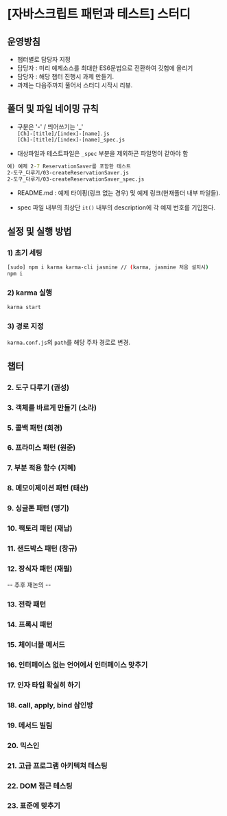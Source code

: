 # [자바스크립트 패턴과 테스트] 스터디

## 운영방침
- 챕터별로 담당자 지정
- 담당자 : 미리 예제소스를 최대한 ES6문법으로 전환하여 깃헙에 올리기
- 담당자 : 해당 챕터 진행시 과제 만들기.
- 과제는 다음주까지 풀어서 스터디 시작시 리뷰.


## 폴더 및 파일 네이밍 규칙

- 구분은 '-' / 띄어쓰기는 '_'  
`[Ch]-[title]/[index]-[name].js`  
`[Ch]-[title]/[index]-[name]_spec.js`


- 대상파일과 테스트파일은 `_spec` 부분을 제외하곤 파일명이 같아야 함

```cmd
예) 예제 2-7 ReservationSaver를 포함한 테스트
2-도구_다루기/03-createReservationSaver.js
2-도구_다루기/03-createReservationSaver_spec.js
```

- README.md : 예제 타이핑(링크 없는 경우) 및 예제 링크(현재폴더 내부 파일들).

- spec 파일 내부의 최상단 `it()` 내부의 description에 각 예제 번호를 기입한다.



## 설정 및 실행 방법

### 1) 초기 세팅

```bash
[sudo] npm i karma karma-cli jasmine // (karma, jasmine 처음 설치시)
npm i
```

### 2) karma 실행
```bash
karma start
```

### 3) 경로 지정
`karma.conf.js`의 `path`를 해당 주차 경로로 변경.


## 챕터

### 2. 도구 다루기 (권성)
### 3. 객체를 바르게 만들기 (소라)
### 5. 콜백 패턴 (희경)
### 6. 프라미스 패턴 (원준)
### 7. 부분 적용 함수 (지혜)
### 8. 메모이제이션 패턴 (태산)
### 9. 싱글톤 패턴 (명기)
### 10. 팩토리 패턴 (재남)
### 11. 샌드박스 패턴 (창규)
### 12. 장식자 패턴 (재필)

-- 추후 재논의 --
### 13. 전략 패턴
### 14. 프록시 패턴
### 15. 체이너블 메서드
### 16. 인터페이스 없는 언어에서 인터페이스 맞추기
### 17. 인자 타입 확실히 하기
### 18. call, apply, bind 삼인방
### 19. 메서드 빌림
### 20. 믹스인
### 21. 고급 프로그램 아키텍쳐 테스팅
### 22. DOM 접근 테스팅
### 23. 표준에 맞추기
